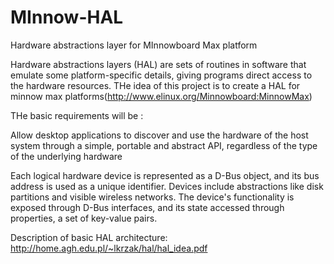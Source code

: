 MInnow-HAL
==========

Hardware abstractions layer for MInnowboard Max platform

Hardware abstractions layers (HAL) are sets of routines in software that emulate some platform-specific details, giving programs direct access to the hardware resources.  THe idea of this project is to create a HAL for minnow max platforms(http://www.elinux.org/Minnowboard:MinnowMax) 

THe basic requirements will be : 

Allow desktop applications to discover and use the hardware of the host system through a simple, portable and abstract API, regardless of the type of the underlying hardware

Each logical hardware device is represented as a D-Bus object, and its bus address is used as a unique identifier. Devices include abstractions like disk partitions and visible wireless networks. The device's functionality is exposed through D-Bus interfaces, and its state accessed through properties, a set of key-value pairs.

Description of basic HAL architecture: 
http://home.agh.edu.pl/~lkrzak/hal/hal_idea.pdf


